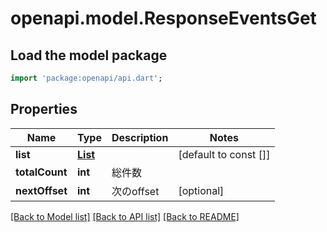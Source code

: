 # openapi.model.ResponseEventsGet

## Load the model package
```dart
import 'package:openapi/api.dart';
```

## Properties
Name | Type | Description | Notes
------------ | ------------- | ------------- | -------------
**list** | [**List<ResponseEventsGetList>**](ResponseEventsGetList.md) |  | [default to const []]
**totalCount** | **int** | 総件数 | 
**nextOffset** | **int** | 次のoffset | [optional] 

[[Back to Model list]](../README.md#documentation-for-models) [[Back to API list]](../README.md#documentation-for-api-endpoints) [[Back to README]](../README.md)


